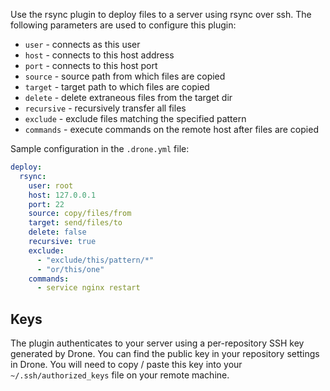 Use the rsync plugin to deploy files to a server using rsync over ssh. The following parameters are used to configure this plugin:

* `user` - connects as this user
* `host` - connects to this host address
* `port` - connects to this host port
* `source` - source path from which files are copied
* `target` - target path to which files are copied
* `delete` - delete extraneous files from the target dir
* `recursive` - recursively transfer all files
* `exclude` - exclude files matching the specified pattern
* `commands` - execute commands on the remote host after files are copied

Sample configuration in the `.drone.yml` file:

```yaml
deploy:
  rsync:
    user: root
    host: 127.0.0.1
    port: 22
    source: copy/files/from
    target: send/files/to
    delete: false
    recursive: true
    exclude:
      - "exclude/this/pattern/*"
      - "or/this/one"
    commands:
      - service nginx restart
```

## Keys

The plugin authenticates to your server using a per-repository SSH key generated by Drone. You can find the public key in your repository settings in Drone. You will need to copy / paste this key into your `~/.ssh/authorized_keys` file on your remote machine.
